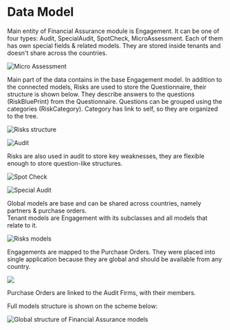 # Data Model

Main entity of Financial Assurance module is Engagement. It can be one of four types: Audit, SpecialAudit, SpotCheck, MicroAssessment. Each of them has own special fields & related models. They are stored inside tenants and doesn't share across the countries.

![Micro Assessment](../.gitbook/assets/financial_asurance_micro_assessment.png)

Main part of the data contains in the base Engagement model. In addition to the connected models, Risks are used to store the Questionnaire, their structure is shown below. They describe answers to the questions \(RiskBluePrint\) from the Questionnaire. Questions can be grouped using the categories \(RiskCategory\). Category has link to self, so they are organized to the tree.

![Risks structure](../.gitbook/assets/financial_asurance_risks.png)

![Audit](../.gitbook/assets/financial_asurance_audit.png)

Risks are also used in audit to store key weaknesses, they are flexible enough to store question-like structures.

![Spot Check](../.gitbook/assets/financial_asurance_spot_check.png)

![Special Audit](../.gitbook/assets/financial_asurance_special_audit.png)



Global models are base and can be shared across countries, namely partners & purchase orders.  
Tenant models are Engagement with its subclasses and all models that relate to it.

![Risks models](../.gitbook/assets/financial_asurance_risks%20%281%29.png)

Engagements are mapped to the Purchase Orders. They were placed into single application because they are global and should be available from any country.

![](../.gitbook/assets/financial_assurance_po.png)

Purchase Orders are linked to the Audit Firms, with their members.

Full models structure is shown on the scheme below:

![Global structure of Financial Assurance models](../.gitbook/assets/financial_asurance.png)




